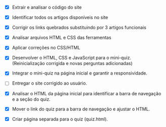 - [x] Extrair e analisar o código do site
- [x] Identificar todos os artigos disponíveis no site
- [x] Corrigir os links quebrados substituindo por 3 artigos funcionais
- [x] Analisar arquivos HTML e CSS das ferramentas
- [x] Aplicar correções no CSS/HTML
- [x] Desenvolver o HTML, CSS e JavaScript para o mini-quiz. (Reinicialização corrigida e novas perguntas adicionadas)
- [x] Integrar o mini-quiz na página inicial e garantir a responsividade.
- [ ] Entregar o site corrigido ao usuário.


- [x] Analisar o HTML da página inicial para identificar a barra de navegação e a seção do quiz.
- [x] Mover o link do quiz para a barra de navegação e ajustar o HTML.
- [x] Criar página separada para o quiz (quiz.html).


